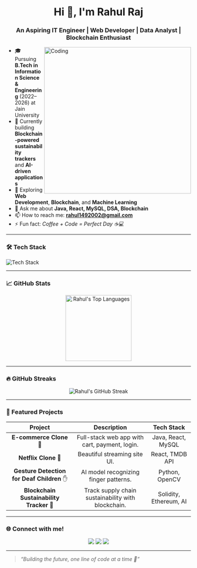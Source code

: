 <!-- Fancy GitHub Profile README for Rahul Raj -->

<h1 align="center">Hi 👋, I'm Rahul Raj</h1>
<h3 align="center">An Aspiring IT Engineer | Web Developer | Data Analyst | Blockchain Enthusiast</h3>

<img align="right" alt="Coding" width="400" src="https://media.giphy.com/media/qgQUggAC3Pfv687qPC/giphy.gif">

- 🎓 Pursuing **B.Tech in Information Science & Engineering** (2022–2026) at Jain University  
- 🔭 Currently building **Blockchain-powered sustainability trackers** and **AI-driven applications**  
- 🌱 Exploring **Web Development**, **Blockchain**, and **Machine Learning**  
- 💬 Ask me about **Java, React, MySQL, DSA, Blockchain**  
- 📫 How to reach me: **rahul1492002@gmail.com**  
- ⚡ Fun fact: *Coffee + Code = Perfect Day ☕💻*

---

### 🛠️ Tech Stack

<p align="left">
  <img src="https://skillicons.dev/icons?i=java,react,nodejs,express,mysql,cpp,html,css,js,python,git,linux" alt="Tech Stack" />
</p>

---

### 📈 GitHub Stats

<p align="center">
<!--  <img src="https://github-readme-stats.vercel.app/api?username=raaj-rahul&show_icons=true&theme=radical" alt="Rahul's GitHub Stats" height="180px"/> -->
  <img src="https://github-readme-stats.vercel.app/api/top-langs/?username=raaj-rahul&layout=compact&theme=radical" alt="Rahul's Top Languages" height="180px"/>
</p>

---

### 🔥 GitHub Streaks

<p align="center">
  <img src="https://streak-stats.demolab.com?user=raaj-rahul&theme=radical&border_radius=10" alt="Rahul's GitHub Streak" />
</p>

---

### 🚀 Featured Projects

| Project | Description | Tech Stack |
|:-------:|:------------:|:----------:|
| **E-commerce Clone** 🛒 | Full-stack web app with cart, payment, login. | Java, React, MySQL |
| **Netflix Clone** 🎥 | Beautiful streaming site UI. | React, TMDB API |
| **Gesture Detection for Deaf Children** ✋ | AI model recognizing finger patterns. | Python, OpenCV |
| **Blockchain Sustainability Tracker** 🔗 | Track supply chain sustainability with blockchain. | Solidity, Ethereum, AI |

---

### 🌐 Connect with me!

<p align="center">
  <a href="https://www.linkedin.com/in/rahul-raj-129751251/"><img src="https://img.shields.io/badge/LinkedIn-Connect-blue?style=for-the-badge&logo=linkedin"></a>
  <a href="**your-portfolio-link**"><img src="https://img.shields.io/badge/Portfolio-Visit-000000?style=for-the-badge&logo=About.me&logoColor=white"></a>
  <a href="mailto:rahul1492002@gmail.com"><img src="https://img.shields.io/badge/Email-Send-black?style=for-the-badge&logo=gmail&logoColor=red"></a>
</p>

---

> *“Building the future, one line of code at a time 🚀”*
